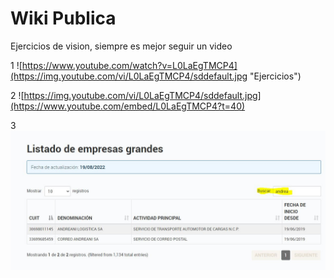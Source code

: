 # Wiki Publica
Ejercicios de vision, siempre es mejor seguir un video 

1
![https://www.youtube.com/watch?v=L0LaEgTMCP4](https://img.youtube.com/vi/L0LaEgTMCP4/sddefault.jpg "Ejercicios")


2
![https://img.youtube.com/vi/L0LaEgTMCP4/sddefault.jpg](https://www.youtube.com/embed/L0LaEgTMCP4?t=40)

3
![Imagen ejemplo de AFIP Regimen Grandes CLientes](/images/GrandesClientes.JPG "Ejemplo de Filtrado")
